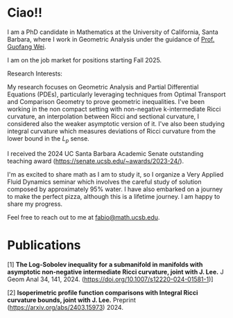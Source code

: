 # Ciao!!

I am a PhD candidate in Mathematics at the University of California, Santa Barbara, where I work in Geometric Analysis under the guidance of [Prof. Guofang Wei]([https://scholar.google.com/citations?user=f0NoTC0AAAAJ&hl=en](https://web.math.ucsb.edu/~wei/)). 

I am on the job market for positions starting Fall 2025.

Research Interests:

My research focuses on Geometric Analysis and Partial Differential Equations (PDEs), particularly leveraging techniques from Optimal Transport and Comparison Geometry to prove geometric inequalities.
I've been working in the non compact setting with non-negative k-intermediate Ricci curvature, an interpolation between Ricci and sectional curvature, I considered also the weaker asymptotic version of it. I've also been studying integral curvature which measures deviations of Ricci curvature from the lower bound in the $L_p$ sense.

I received the 2024 UC Santa Barbara Academic Senate outstanding teaching award (https://senate.ucsb.edu/~awards/2023-24/).

I'm as excited to share math as I am to study it, so I organize a Very Applied Fluid Dynamics seminar which involves the careful study of solution composed by approximately 95% water. 
I have also embarked on a journey to make the perfect pizza, although this is a lifetime journey. I am happy to share my progress.

Feel free to reach out to me at [fabio@math.ucsb.edu](mailto:fabio@math.ucsb.edu).

# Publications

[1] **The Log-Sobolev inequality for a submanifold in manifolds with asymptotic non-negative intermediate Ricci curvature, joint with J. Lee.** J Geom Anal 34, 141, 2024. (https://doi.org/10.1007/s12220-024-01581-1)]

[2] **Isoperimetric profile function comparisons with Integral Ricci curvature bounds, joint with J. Lee.** Preprint (https://arxiv.org/abs/2403.15973) 2024.
